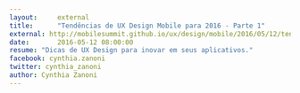 ```yaml
---
layout:     external
title:      "Tendências de UX Design Mobile para 2016 - Parte 1"
external: http://mobilesummit.github.io/ux/design/mobile/2016/05/12/tendencias-de-ux-design-mobile-2016.html
date:       2016-05-12 08:00:00
resume: "Dicas de UX Design para inovar em seus aplicativos."
facebook: cynthia.zanoni
twitter: cynthia_zanoni
author: Cynthia Zanoni
---
```

